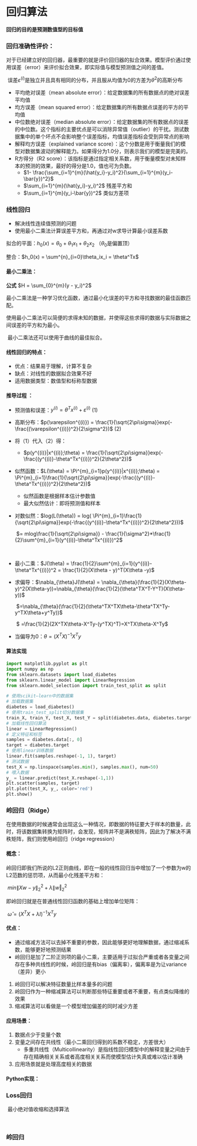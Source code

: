 # 回归算法

**回归的目的是预测数值型的目标值**

### 回归准确性评价：

​		对于已经建立好的回归器，最重要的就是评价回归器的拟合效果。模型评价通过使用误差（error）来评价拟合效果，即实际值与模型预测值之间的差值。

​	误差$\varepsilon^{(i)}$是独立并且具有相同的分布，并且服从均值为0的方差为$\theta^2$的高斯分布

- 平均绝对误差（mean absolute error）：给定数据集的所有数据点的绝对误差平均值
- 均方误差（mean squared error）：给定数据集的所有数据点误差的平方的平均值
- 中位数绝对误差（median absolute error）：给定数据集的所有数据点的误差的中位数。这个指标的主要优点是可以消除异常值（outlier）的干扰。测试数据集中的单个坏点不会影响整个误差指标，均值误差指标会受到异常点的影响
- 解释均方误差（explained variance score）：这个分数是用于衡量我们的模型对数据集波动的解释能力。如果得分为1.0分，则表示我们的模型是完美的。
- R方得分（R2 score）：该指标是通过指定相关系数，用于衡量模型对未知样本的预测的效果，最好的得分是1.0，值也可为负数。
	- $1- \frac{\sum_{i=1}^{m}(\hat{y_i}-y_i)^2}{\sum_{i=1}^{m}(y_i-\bar{y})^2}$
	- $\sum_{i=1}^{m}(\hat{y_i}-y_i)^2$  残差平方和
	- $\sum_{i=1}^{m}(y_i-\bar{y})^2$ 类似方差项

### 线性回归

- 解决线性连续值预测的问题
- 使用最小二乘法计算误差平方和，再通过对w求导计算最小误差系数

拟合的平面：$h_0(x) = \theta_0+\theta_1x_1 + \theta_2x_2$ （$\theta_0$是偏置顶）

整合：$h_0(x) = \sum^{n}_{i=0}\theta_ix_i = \theta^Tx$



#### 最小二乘法：

 **公式** $H = \sum_{0}^{m}(y - y_i)^2$

​		最小二乘法是一种学习优化函数，通过最小化误差的平方和寻找数据的最佳函数匹配。

​		使用最小二乘法可以简便的求得未知的数据，并使得这些求得的数据与实际数据之间误差的平方和为最小。

​		最小二乘法还可以使用于曲线的最佳拟合。

#### 线性回归的特点：

- 优点：结果易于理解，计算不复杂
- 缺点：对线性的数据拟合效果不好
- 适用数据类型：数值型和标称型数据

#### 推导过程 ：

- 预测值和误差：$y^{(i)} = \theta^Tx^{(i)}+\varepsilon^{(i)}$      (1)

- 高斯分布：$p(\varepsilon^{(i)}) = \frac{1}{\sqrt{2\pi\sigma}}exp(-\frac{(\varepsilon^{(i)})^2}{2\sigma^2})$	(2)

- 将（1）代入（2）得：

	- $p(y^{(i)}|x^{(i)};\theta) = \frac{1}{\sqrt{2\pi\sigma}}exp(-\frac{(y^{(i)}-\theta^Tx^{(i)})^2}{2\theta^2})$

- 似然函数：$L(\theta) = \Pi^{m}_{i=1}p(y^{(i)}|x^{(i)};\theta) =  \Pi^{m}_{i=1}\frac{1}{\sqrt{2\pi\sigma}}exp(-\frac{(y^{(i)}-\theta^Tx^{(i)})^2}{2\theta^2})$

	- 似然函数是根据样本估计参数值
	- 最大似然估计：即将预测值和样本

- 对数似然：$log(L(\theta)) = log( \Pi^{m}_{i=1}\frac{1}{\sqrt{2\pi\sigma}}exp(-\frac{(y^{(i)}-\theta^Tx^{(i)})^2}{2\theta^2}))$

	​									$= mlog\frac{1}{\sqrt{2\pi\sigma}} - \frac{1}{\sigma^2}*\frac{1}{2}\sum^{m}_{i=1}(y^{(i)}-\theta^Tx^{(i)})^2$

	​					

- 最小二乘：$J(\theta) = \frac{1}{2}\sum^{m}_{i=1}(y^{(i)}-\theta^Tx^{(i)})^2 = \frac{1}{2}(X\theta - y)^T(X\theta -y)$

- 求偏导：$\nabla_{\theta}J(\theta) = \nabla_{\theta}(\frac{1}{2}(X\theta-y)^2(X\theta-y))=\nabla_{\theta}(\frac{1}{2}(\theta^TX^T-Y^T)(X\theta-y))$

	​								$=\nabla_{\theta}(\frac{1}{2}(\theta^TX^TX\theta-\theta^TX^Ty-y^TX\theta+y^Ty))$

	​								$ =\frac{1}{2}(2X^TX\theta-X^Ty-(y^TX)^T)=X^TX\theta-X^Ty$ 

- 当偏导为0：$\theta = (X^TX)^{-1}X^Ty$

#### 算法实现

```python
import matplotlib.pyplot as plt
import numpy as np
from sklearn.datasets import load_diabetes
from sklearn.linear_model import LinearRegression
from sklearn.model_selection import train_test_split as split

# 使用scikit—learn中的数据集
# 加载数据集
diabetes = load_diabetes()
# 使用train_test_split切分数据集
train_X, train_Y, test_X, test_Y = split(diabetes.data, diabetes.target, test_size=0.10)
# 加载线性回归算法
linear = LinearRegression()
# 定义特征和标签
samples = diabetes.data[:, 0]
target = diabetes.target
# 使用linear训练数据
linear.fit(samples.reshape(-1, 1), target)
# 测试数据
test_X = np.linspace(samples.min(), samples.max(), num=50)
# 喂入数据
y_ = linear.predict(test_X.reshape(-1,1))
plt.scatter(samples, target)
plt.plot(test_X, y_, color='red')
plt.show()
```



### 岭回归（Ridge）

​		在使用数据的时候通常会出现这么一种情况，即数据的特征要大于样本的数量，此时，将该数据集转换为矩阵时，会发现，矩阵并不是满秩矩阵，因此为了解决不满秩矩阵，我们则使用岭回归（ridge regression）

#### 概念：

​		岭回归即我们所说的L2正则曲线，即在一般的线性回归当中增加了一个参数为w的L2范数的惩罚项，从而最小化残差平方和：

​												$min\rVert{Xw -y}\rVert_{2}^{2}+\lambda\rVert{w}\Vert_{2}^2$

即岭回归就是在普通线性回归函数的基础上增加单位矩阵：

​												$\hat{\omega} = (X^TX + \lambda{I})^{-1}X^Ty$

#### 优点：

- 通过缩减方法可以去掉不重要的参数，因此能够更好地理解数据，通过缩减系数，能够更好地预测结果
- 岭回归是加了二阶正则项的最小二乘，主要适用于过拟合严重或者各变量之间存在多种共线性的时候，岭回归是有bias（偏离率），偏离率是为让variance（差异）更小

1. 岭回归可以解决特征数量比样本量多的问题
2. 岭回归作为一种缩减算法可以判断那些特征重要或者不重要，有点类似降维的效果
3. 缩减算法可以看做是一个模型增加偏差的同时减少方差

#### 应用场景：

1. 数据点少于变量个数
2. 变量之间存在共线性（最小二乘回归得到的系数不稳定，方差很大）
	- 多重共线性（Multicollinearity）是指线性回归模型中的解释变量之间由于存在精确相关关系或者高度相关关系而使模型估计失真或难以估计准确
3. 应用场景就是处理高度相关的数据

#### Python实现：



### Loss回归

​		最小绝对值收缩和选择算法

​		

### 岭回归



